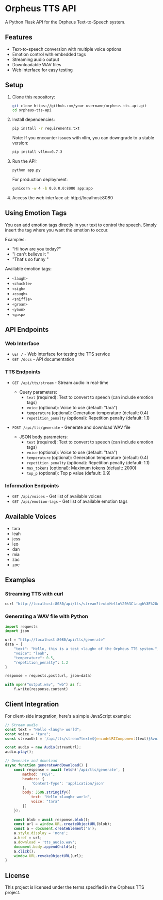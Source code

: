 # Orpheus TTS API

A Python Flask API for the Orpheus Text-to-Speech system.

## Features

- Text-to-speech conversion with multiple voice options
- Emotion control with embedded tags
- Streaming audio output
- Downloadable WAV files
- Web interface for easy testing

## Setup

1. Clone this repository:
   ```bash
   git clone https://github.com/your-username/orpheus-tts-api.git
   cd orpheus-tts-api
   ```

2. Install dependencies:
   ```bash
   pip install -r requirements.txt
   ```

   Note: If you encounter issues with vllm, you can downgrade to a stable version:
   ```bash
   pip install vllm==0.7.3
   ```

3. Run the API:
   ```bash
   python app.py
   ```

   For production deployment:
   ```bash
   gunicorn -w 4 -b 0.0.0.0:8080 app:app
   ```

4. Access the web interface at: http://localhost:8080

## Using Emotion Tags

You can add emotion tags directly in your text to control the speech. Simply insert the tag where you want the emotion to occur.

Examples:
- "Hi <laugh> how are you today?"
- "I can't believe it <sigh>"
- "That's so funny <chuckle>"

Available emotion tags:
- `<laugh>`
- `<chuckle>`
- `<sigh>`
- `<cough>`
- `<sniffle>`
- `<groan>`
- `<yawn>`
- `<gasp>`

## API Endpoints

### Web Interface
- `GET /` - Web interface for testing the TTS service
- `GET /docs` - API documentation

### TTS Endpoints
- `GET /api/tts/stream` - Stream audio in real-time
  - Query parameters:
    - `text` (required): Text to convert to speech (can include emotion tags)
    - `voice` (optional): Voice to use (default: "tara")
    - `temperature` (optional): Generation temperature (default: 0.4)
    - `repetition_penalty` (optional): Repetition penalty (default: 1.1)

- `POST /api/tts/generate` - Generate and download WAV file
  - JSON body parameters:
    - `text` (required): Text to convert to speech (can include emotion tags)
    - `voice` (optional): Voice to use (default: "tara")
    - `temperature` (optional): Generation temperature (default: 0.4)
    - `repetition_penalty` (optional): Repetition penalty (default: 1.1)
    - `max_tokens` (optional): Maximum tokens (default: 2000)
    - `top_p` (optional): Top p value (default: 0.9)

### Information Endpoints
- `GET /api/voices` - Get list of available voices
- `GET /api/emotion-tags` - Get list of available emotion tags

## Available Voices

- tara
- leah
- jess
- leo
- dan
- mia
- zac
- zoe

## Examples

### Streaming TTS with curl
```bash
curl "http://localhost:8080/api/tts/stream?text=Hello%20%3Claugh%3E%20world&voice=tara" -o output.wav
```

### Generating a WAV file with Python
```python
import requests
import json

url = "http://localhost:8080/api/tts/generate"
data = {
    "text": "Hello, this is a test <laugh> of the Orpheus TTS system.",
    "voice": "leah",
    "temperature": 0.5,
    "repetition_penalty": 1.2
}

response = requests.post(url, json=data)

with open("output.wav", "wb") as f:
    f.write(response.content)
```

## Client Integration

For client-side integration, here's a simple JavaScript example:

```javascript
// Stream audio
const text = "Hello <laugh> world";
const voice = "tara";
const streamUrl = `/api/tts/stream?text=${encodeURIComponent(text)}&voice=${voice}`;

const audio = new Audio(streamUrl);
audio.play();

// Generate and download
async function generateAndDownload() {
    const response = await fetch('/api/tts/generate', {
        method: 'POST',
        headers: {
            'Content-Type': 'application/json'
        },
        body: JSON.stringify({
            text: "Hello <laugh> world",
            voice: "tara"
        })
    });
    
    const blob = await response.blob();
    const url = window.URL.createObjectURL(blob);
    const a = document.createElement('a');
    a.style.display = 'none';
    a.href = url;
    a.download = 'tts_audio.wav';
    document.body.appendChild(a);
    a.click();
    window.URL.revokeObjectURL(url);
}
```

## License

This project is licensed under the terms specified in the Orpheus TTS project. 